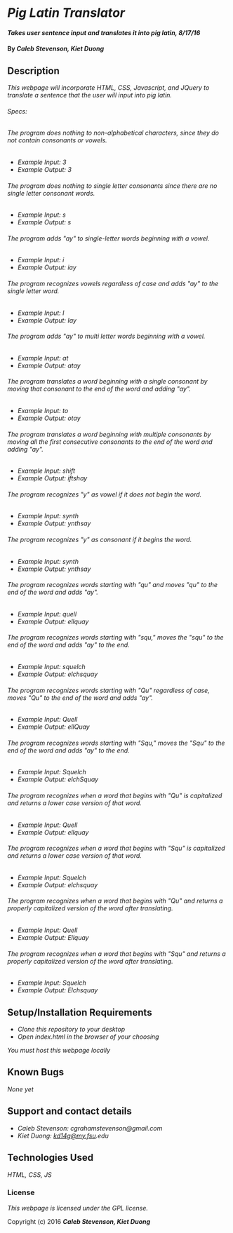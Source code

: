# _Pig Latin Translator_

#### _Takes user sentence input and translates it into pig latin, 8/17/16_

#### By _**Caleb Stevenson, Kiet Duong**_

## Description

_This webpage will incorporate HTML, CSS, Javascript, and JQuery to translate a sentence that the user will input into pig latin._

###### Specs:

###### The program does nothing to non-alphabetical characters, since they do not contain consonants or vowels.
* _Example Input: 3_
* _Example Output: 3_

###### The program does nothing to single letter consonants since there are no single letter consonant words.
* _Example Input: s_
* _Example Output: s_

###### The program adds "ay" to single-letter words beginning with a vowel.
* _Example Input: i_
* _Example Output: iay_

###### The program recognizes vowels regardless of case and adds "ay" to the single letter word.
* _Example Input: I_
* _Example Output: Iay_

###### The program adds "ay" to multi letter words beginning with a vowel.
* _Example Input: at_
* _Example Output: atay_

###### The program translates a word beginning with a single consonant by moving that consonant to the end of the word and adding "ay".
* _Example Input: to_
* _Example Output: otay_

###### The program translates a word beginning with multiple consonants by moving all the first consecutive consonants to the end of the word and adding "ay".
* _Example Input: shift_
* _Example Output: iftshay_

###### The program recognizes "y" as vowel if it does not begin the word.
* _Example Input: synth_
* _Example Output: ynthsay_

###### The program recognizes "y" as consonant if it begins the word.
* _Example Input: synth_
* _Example Output: ynthsay_

###### The program recognizes words starting with "qu" and moves "qu" to the end of the word and adds "ay".
* _Example Input: quell_
* _Example Output: ellquay_

###### The program recognizes words starting with "squ," moves the "squ" to the end of the word and adds "ay" to the end.
* _Example Input: squelch_
* _Example Output: elchsquay_

###### The program recognizes words starting with "Qu" regardless of case, moves "Qu" to the end of the word and adds "ay".
* _Example Input: Quell_
* _Example Output: ellQuay_

###### The program recognizes words starting with "Squ," moves the "Squ" to the end of the word and adds "ay" to the end.
* _Example Input: Squelch_
* _Example Output: elchSquay_

###### The program recognizes when a word that begins with "Qu" is capitalized and returns a lower case version of that word.
* _Example Input: Quell_
* _Example Output: ellquay_

###### The program recognizes when a word that begins with "Squ" is capitalized and returns a lower case version of that word.
* _Example Input: Squelch_
* _Example Output: elchsquay_

###### The program recognizes when a word that begins with "Qu" and returns a properly capitalized version of the word after translating.
* _Example Input: Quell_
* _Example Output: Ellquay_

###### The program recognizes when a word that begins with "Squ" and returns a properly capitalized version of the word after translating.
* _Example Input: Squelch_
* _Example Output: Elchsquay_

## Setup/Installation Requirements

* _Clone this repository to your desktop_
* _Open index.html in the browser of your choosing_

_You must host this webpage locally_

## Known Bugs

_None yet_

## Support and contact details

* _Caleb Stevenson: cgrahamstevenson@gmail.com_
* _Kiet Duong: kd14g@my.fsu.edu_

## Technologies Used

_HTML,
CSS,
JS_

### License

*This webpage is licensed under the GPL license.*

Copyright (c) 2016 **_Caleb Stevenson, Kiet Duong_**
